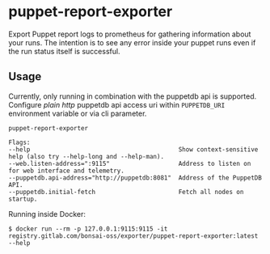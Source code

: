 # puppet-report-exporter

Export Puppet report logs to prometheus for gathering information about your runs.
The intention is to see any error inside your puppet runs even if the run status itself is successful.

## Usage

Currently, only running in combination with the puppetdb api is supported.
Configure *plain http* puppetdb api access uri within `PUPPETDB_URI` environment variable or via cli parameter.

```
puppet-report-exporter

Flags:
--help                                         Show context-sensitive help (also try --help-long and --help-man).
--web.listen-address=":9115"                   Address to listen on for web interface and telemetry.
--puppetdb.api-address="http://puppetdb:8081"  Address of the PuppetDB API.
--puppetdb.initial-fetch                       Fetch all nodes on startup.
```

Running inside Docker:

```shell
$ docker run --rm -p 127.0.0.1:9115:9115 -it registry.gitlab.com/bonsai-oss/exporter/puppet-report-exporter:latest --help
```

